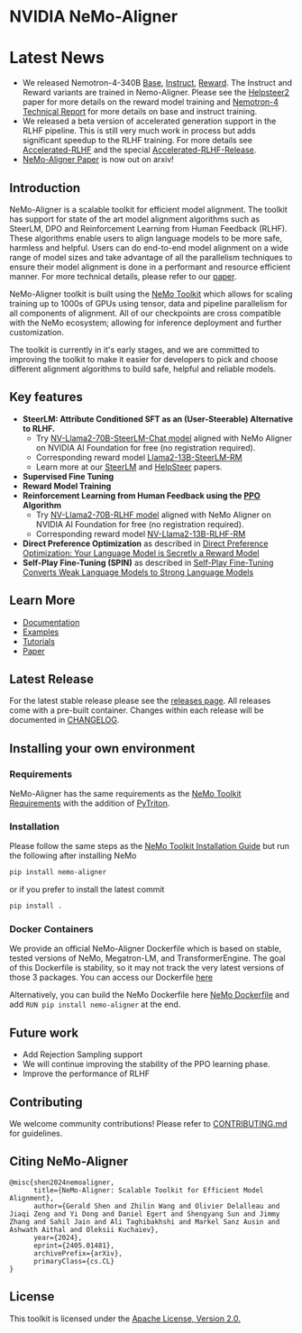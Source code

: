 # NVIDIA NeMo-Aligner

# Latest News
- We released Nemotron-4-340B [Base](https://huggingface.co/nvidia/Nemotron-4-340B-Base), [Instruct](https://huggingface.co/nvidia/Nemotron-4-340B-Instruct), [Reward](https://huggingface.co/nvidia/Nemotron-4-340B-Reward). The Instruct and Reward variants are trained in Nemo-Aligner. Please see the [Helpsteer2](https://arxiv.org/abs/2406.08673) paper for more details on the reward model training and [Nemotron-4 Technical Report](https://d1qx31qr3h6wln.cloudfront.net/publications/Nemotron_4_340B_8T_0.pdf) for more details on base and instruct training.
- We released a beta version of accelerated generation support in the RLHF pipeline. This is still very much work in process but adds significant speedup to the RLHF training. For more details see [Accelerated-RLHF](https://github.com/NVIDIA/NeMo-Aligner/blob/v0.3.0.trtllm/Accelerated-RLHF.md) and the special [Accelerated-RLHF-Release](https://github.com/NVIDIA/NeMo-Aligner/releases/tag/v0.3.0.trtllm).
- [NeMo-Aligner Paper](https://arxiv.org/abs/2405.01481) is now out on arxiv!

## Introduction

NeMo-Aligner is a scalable toolkit for efficient model alignment. The toolkit has support for state of the art model alignment algorithms such as SteerLM, DPO and Reinforcement Learning from Human Feedback (RLHF). These algorithms enable users to align language models to be more safe, harmless and helpful. Users can do end-to-end model alignment on a wide range of model sizes and take advantage of all the parallelism techniques to ensure their model alignment is done in a performant and resource efficient manner. For more technical details, please refer to our [paper](https://arxiv.org/abs/2405.01481).

NeMo-Aligner toolkit is built using the [NeMo Toolkit](https://github.com/NVIDIA/NeMo) which allows for scaling training up to 1000s of GPUs using tensor, data and pipeline parallelism for all components of alignment. All of our checkpoints are cross compatible with the NeMo ecosystem; allowing for inference deployment and further customization.

The toolkit is currently in it's early stages, and we are committed to improving the toolkit to make it easier for developers to pick and choose different alignment algorithms to build safe, helpful and reliable models.

## Key features

* **SteerLM: Attribute Conditioned SFT as an (User-Steerable) Alternative to RLHF.** 
    * Try [NV-Llama2-70B-SteerLM-Chat model](https://catalog.ngc.nvidia.com/orgs/nvidia/teams/ai-foundation/models/llama2-70b-steerlm) aligned with NeMo Aligner on NVIDIA AI Foundation for free (no registration required).
    * Corresponding reward model [Llama2-13B-SteerLM-RM](https://huggingface.co/nvidia/Llama2-13B-SteerLM-RM)
    * Learn more at our [SteerLM](https://arxiv.org/abs/2310.05344) and [HelpSteer](https://arxiv.org/abs/2311.09528) papers. 
* **Supervised Fine Tuning**
* **Reward Model Training**
* **Reinforcement Learning from Human Feedback using the [PPO](https://arxiv.org/pdf/1707.06347.pdf) Algorithm**
    * Try [NV-Llama2-70B-RLHF model](https://catalog.ngc.nvidia.com/orgs/nvidia/teams/ai-foundation/models/nv-llama2-70b-rlhf) aligned with NeMo Aligner on NVIDIA AI Foundation for free (no registration required).
    * Corresponding reward model [NV-Llama2-13B-RLHF-RM](https://huggingface.co/nvidia/NV-Llama2-13B-RLHF-RM)
* **Direct Preference Optimization** as described in [Direct Preference Optimization: Your Language Model is Secretly a Reward Model](https://arxiv.org/pdf/2305.18290)
* **Self-Play Fine-Tuning (SPIN)** as described in [Self-Play Fine-Tuning Converts Weak Language Models to Strong Language Models](https://arxiv.org/pdf/2401.01335)

## Learn More
* [Documentation](https://github.com/NVIDIA/NeMo-Aligner/blob/main/docs/README.md)
* [Examples](https://github.com/NVIDIA/NeMo-Aligner/tree/main/examples/nlp/gpt)
* [Tutorials](https://docs.nvidia.com/nemo-framework/user-guide/latest/ModelAlignment/index.html)
* [Paper](https://arxiv.org/abs/2405.01481)

## Latest Release

For the latest stable release please see the [releases page](https://github.com/NVIDIA/NeMo-Aligner/releases). All releases come with a pre-built container. Changes within each release will be documented in [CHANGELOG](https://github.com/NVIDIA/NeMo-Aligner/blob/main/CHANGELOG.md).

## Installing your own environment

### Requirements
NeMo-Aligner has the same requirements as the [NeMo Toolkit Requirements](https://github.com/NVIDIA/NeMo#requirements) with the addition of [PyTriton](https://github.com/triton-inference-server/pytriton).

### Installation
Please follow the same steps as the [NeMo Toolkit Installation Guide](https://github.com/NVIDIA/NeMo#installation) but run the following after installing NeMo
```bash
pip install nemo-aligner
```
or if you prefer to install the latest commit
```bash
pip install .
```

### Docker Containers

We provide an official NeMo-Aligner Dockerfile which is based on stable, tested versions of NeMo, Megatron-LM, and TransformerEngine. The goal of this Dockerfile
is stability, so it may not track the very latest versions of those 3 packages. You can access our Dockerfile [here](https://github.com/NVIDIA/NeMo-Aligner/blob/main/Dockerfile)

Alternatively, you can build the NeMo Dockerfile here [NeMo Dockerfile](https://github.com/NVIDIA/NeMo/blob/main/Dockerfile) and add `RUN pip install nemo-aligner` at the end.

## Future work
- Add Rejection Sampling support
- We will continue improving the stability of the PPO learning phase.
- Improve the performance of RLHF

## Contributing
We welcome community contributions! Please refer to [CONTRIBUTING.md](https://github.com/NVIDIA/NeMo-Aligner/blob/main/CONTRIBUTING.md) for guidelines.

## Citing NeMo-Aligner
```
@misc{shen2024nemoaligner,
      title={NeMo-Aligner: Scalable Toolkit for Efficient Model Alignment},
      author={Gerald Shen and Zhilin Wang and Olivier Delalleau and Jiaqi Zeng and Yi Dong and Daniel Egert and Shengyang Sun and Jimmy Zhang and Sahil Jain and Ali Taghibakhshi and Markel Sanz Ausin and Ashwath Aithal and Oleksii Kuchaiev},
      year={2024},
      eprint={2405.01481},
      archivePrefix={arXiv},
      primaryClass={cs.CL}
}
```

## License
This toolkit is licensed under the [Apache License, Version 2.0.](https://github.com/NVIDIA/NeMo-Aligner/blob/main/LICENSE)
